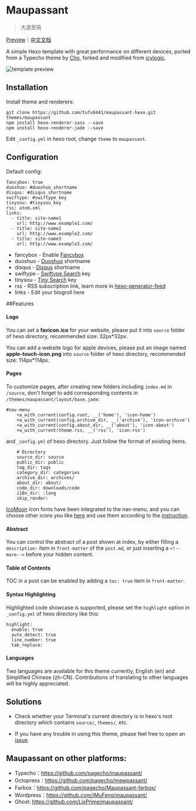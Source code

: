 # Maupassant

> 大道至简

[Preview](https://www.haomwei.com)｜[中文文档](https://www.haomwei.com/technology/maupassant-hexo.html)

A simple Hexo template with great performance on different devices, ported from a Typecho theme by [Cho](https://github.com/pagecho/maupassant/), forked and modified from [icylogic](https://github.com/icylogic/maupassant-hexo/).

![template preview](http://ooo.0o0.ooo/2015/10/24/562b5be12177e.jpg
 "Maupassant template preview")
 
## Installation

Install theme and renderers:

```
git clone https://github.com/tufu9441/maupassant-hexo.git themes/maupassant
npm install hexo-renderer-sass --save
npm install hexo-renderer-jade --save
```

Edit `_config.yml` in hexo root, change `theme` to `maupassant`.

## Configuration
Default config:

```
fancybox: true
duoshuo: #duoshuo_shortname
disqus: #disqus_shortname
swiftype: #swiftype_key
tinysou: #tinysou_key
rss: atom.xml
links:
  - title: site-name1
    url: http://www.example1.com/
  - title: site-name2
    url: http://www.example2.com/
  - title: site-name3
    url: http://www.example3.com/
```
- fancybox - Enable [Fancybox](http://fancyapps.com/fancybox/)
- duoshuo - [Duoshuo](http://duoshuo.com) shortname
- disqus - [Disqus](https://disqus.com) shortname
- swiftype - [Swiftype Search](https://swiftype.com) key 
- tinysou - [Tiny Search](http://tinysou.com) key
- rss - RSS subscription link, learn more in [hexo-generator-feed](https://github.com/hexojs/hexo-generator-feed) 
- links - Edit your blogroll here

##Features
#### Logo
You can set a **favicon.ico** for your website, please put it into  `source` folder of hexo directory, recommended size: 32px*32px.

You can add a website logo for apple devices, please put an image named **apple-touch-icon.png** into `source` folder of hexo directory, recommended size: 114px*114px.

#### Pages
To customize pages, after creating new folders including `index.md` in `/source`, don't forget to add corresponding contents in `/themes/maupassant/layout/base.jade`:

```
#nav-menu
    +a_with_current(config.root, __('home'), 'icon-home')
    +a_with_current(config.archive_dir, __('archive'), 'icon-archive')
    +a_with_current(config.about_dir, __('about'), 'icon-about')
    +a_with_current(theme.rss, __('rss'), 'icon-rss')
```

and `_config.yml` of hexo directory. Just follow the format of existing items.

```
    # Directory
    source_dir: source
    public_dir: public
    tag_dir: tags
    category_dir: categories
    archive_dir: archives/
    about_dir: about/
    code_dir: downloads/code
    i18n_dir: :lang
    skip_render:
```

[IcoMoon](https://icomoon.io) icon fonts have been integrated to the nav-menu, and you can choose other icons you like [here](https://icomoon.io/app/#/select) and use them according to the  [instruction](https://icomoon.io/#docs).

#### Abstract
You can control the abstract of a post shown at index, by either filling a `description:` item in `front-matter` of the `post.md`, or just inserting a `<!--more-->` before your hidden content.

#### Table of Contents
TOC in a post can be enabled by adding a `toc: true` item in `front-matter`.

#### Syntax Highlighting
Highlighted code showcase is supported, please set the `highlight` option in `_config.yml` of hexo directory like this:

```
highlight:
  enable: true
  auto_detect: true
  line_number: true
  tab_replace:
```

#### Languages
Two languages are available for this theme currently, English (en) and Simplified Chinese (zh-CN). Contributions of translating to other languages will be highly appreciated.

## Solutions

- Check whether your Terminal's current directory is in hexo's root directory which contains `source/`, `themes/`, etc.

- If you have any trouble in using this theme, please feel free to open an [issue](https://github.com/tufu9441/maupassant-hexo/issues).

## Maupassant on other platforms:

+ Typecho：https://github.com/pagecho/maupassant/
+ Octopress：https://github.com/pagecho/mewpassant/
+ Farbox：https://github.com/pagecho/Maupassant-farbox/
+ Wordpress：https://github.com/iMuFeng/maupassant/
+ Ghost: https://github.com/LjxPrime/maupassant/